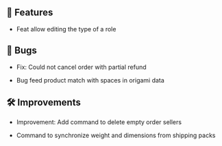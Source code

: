 ## 🚀 Features

- Feat allow editing the type of a role


## 🐛 Bugs

- Fix: Could not cancel order with partial refund

- Bug feed product match with spaces in origami data


## 🛠️ Improvements

- Improvement: Add command to delete empty order sellers

- Command to synchronize weight and dimensions from shipping packs